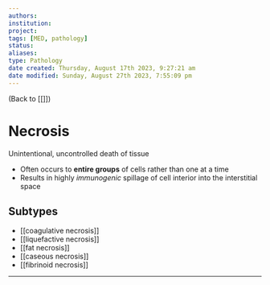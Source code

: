 ```yaml
---
authors: 
institution: 
project: 
tags: [MED, pathology]
status: 
aliases: 
type: Pathology
date created: Thursday, August 17th 2023, 9:27:21 am
date modified: Sunday, August 27th 2023, 7:55:09 pm
---
```


(Back to [[]])

# Necrosis

Unintentional, uncontrolled death of tissue
- Often occurs to **entire groups** of cells rather than one at a time
- Results in highly _immunogenic_ spillage of cell interior into the interstitial space
## Subtypes
- [[coagulative necrosis]]
- [[liquefactive necrosis]]
- [[fat necrosis]]
- [[caseous necrosis]]
- [[fibrinoid necrosis]]

---
